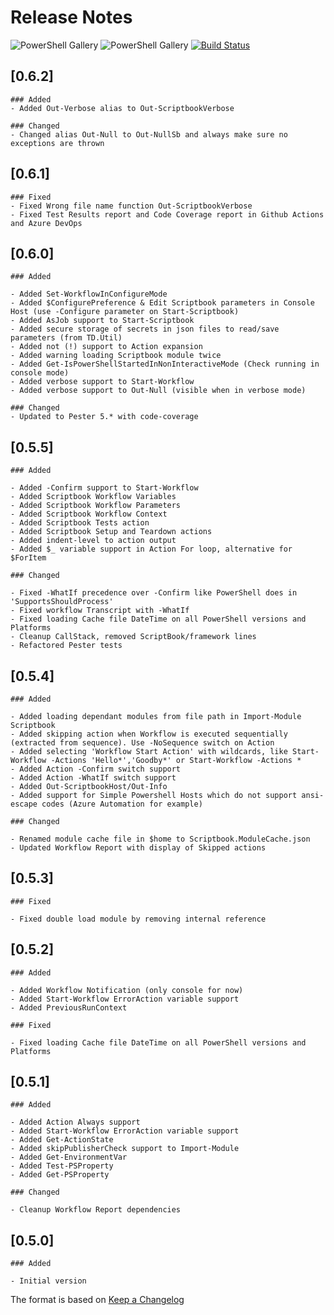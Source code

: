 # Release Notes

![PowerShell Gallery](https://img.shields.io/powershellgallery/v/Scriptbook.svg?label=PSGallery%20Version&logo=PowerShell&style=flat-square)
![PowerShell Gallery](https://img.shields.io/powershellgallery/dt/Scriptbook.svg?label=PSGallery%20Downloads&logo=PowerShell&style=flat-square)
[![Build Status](https://dev.azure.com/tedon/TD.Deploy/_apis/build/status/ehagen.Scriptbook?branchName=master)](https://dev.azure.com/tedon/TD.Deploy/_build/latest?definitionId=52&branchName=master)

## [0.6.2]

```plain
### Added
- Added Out-Verbose alias to Out-ScriptbookVerbose

### Changed
- Changed alias Out-Null to Out-NullSb and always make sure no exceptions are thrown

```

## [0.6.1]

```plain
### Fixed
- Fixed Wrong file name function Out-ScriptbookVerbose
- Fixed Test Results report and Code Coverage report in Github Actions and Azure DevOps

```

## [0.6.0]

```plain
### Added

- Added Set-WorkflowInConfigureMode
- Added $ConfigurePreference & Edit Scriptbook parameters in Console Host (use -Configure parameter on Start-Scriptbook)
- Added AsJob support to Start-Scriptbook
- Added secure storage of secrets in json files to read/save parameters (from TD.Util)
- Added not (!) support to Action expansion
- Added warning loading Scriptbook module twice
- Added Get-IsPowerShellStartedInNonInteractiveMode (Check running in console mode)
- Added verbose support to Start-Workflow
- Added verbose support to Out-Null (visible when in verbose mode)

### Changed
- Updated to Pester 5.* with code-coverage

```

## [0.5.5]

```plain
### Added

- Added -Confirm support to Start-Workflow
- Added Scriptbook Workflow Variables
- Added Scriptbook Workflow Parameters
- Added Scriptbook Workflow Context
- Added Scriptbook Tests action
- Added Scriptbook Setup and Teardown actions
- Added indent-level to action output
- Added $_ variable support in Action For loop, alternative for $ForItem

### Changed

- Fixed -WhatIf precedence over -Confirm like PowerShell does in 'SupportsShouldProcess'
- Fixed workflow Transcript with -WhatIf
- Fixed loading Cache file DateTime on all PowerShell versions and Platforms
- Cleanup CallStack, removed ScriptBook/framework lines
- Refactored Pester tests

```

## [0.5.4]

```plain
### Added

- Added loading dependant modules from file path in Import-Module Scriptbook
- Added skipping action when Workflow is executed sequentially (extracted from sequence). Use -NoSequence switch on Action
- Added selecting 'Workflow Start Action' with wildcards, like Start-Workflow -Actions 'Hello*','Goodby*' or Start-Workflow -Actions *
- Added Action -Confirm switch support
- Added Action -WhatIf switch support
- Added Out-ScriptbookHost/Out-Info
- Added support for Simple Powershell Hosts which do not support ansi-escape codes (Azure Automation for example)

### Changed

- Renamed module cache file in $home to Scriptbook.ModuleCache.json
- Updated Workflow Report with display of Skipped actions

```

## [0.5.3]

```plain
### Fixed

- Fixed double load module by removing internal reference

```

## [0.5.2]

```plain
### Added

- Added Workflow Notification (only console for now)
- Added Start-Workflow ErrorAction variable support
- Added PreviousRunContext

### Fixed

- Fixed loading Cache file DateTime on all PowerShell versions and Platforms

```

## [0.5.1]

```plain
### Added

- Added Action Always support
- Added Start-Workflow ErrorAction variable support
- Added Get-ActionState
- Added skipPublisherCheck support to Import-Module
- Added Get-EnvironmentVar
- Added Test-PSProperty
- Added Get-PSProperty

### Changed

- Cleanup Workflow Report dependencies

```

## [0.5.0]

```plain
### Added

- Initial version
```

The format is based on [Keep a Changelog](http://keepachangelog.com/)